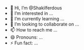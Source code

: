 - 👋 Hi, I’m @Shakilferdous
- 👀 I’m interested in ...
- 🌱 I’m currently learning ...
- 💞️ I’m looking to collaborate on ...
- 📫 How to reach me ...
- 😄 Pronouns: ...
- ⚡ Fun fact: ...

<!---
Shakilferdous/Shakilferdous is a ✨ special ✨ repository because its `README.md` (this file) appears on your GitHub profile.
You can click the Preview link to take a look at your changes.
--->
